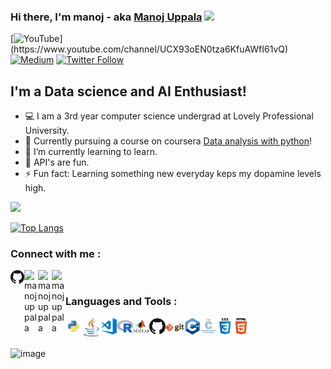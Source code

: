 ### Hi there, I'm manoj - aka [Manoj Uppala][github] <img src="https://raw.githubusercontent.com/iampavangandhi/iampavangandhi/master/gifs/Hi.gif" width="30px"></h2>
[![YouTube](https://img.shields.io/badge/youtube-%23FF0000.svg?&style=for-the-badge&logo=youtube&logoColor=white")](https://www.youtube.com/channel/UCX93oEN0tza6KfuAWfI61vQ)
[![Medium](https://img.shields.io/badge/medium-%2312100E.svg?&style=for-the-badge&logo=medium&logoColor=white)](https://medium.com/@uppala0863)
[![Twitter Follow](https://img.shields.io/twitter/follow/Manoj_0863?color=1DA1F2&logo=Twitter&style=for-the-badge)](https://twitter.com/intent/follow?original_referer=https%3A%2F%2Fgithub.com%2FManoj_0863&screen_name=Manoj_0863)

## I'm a Data science and AI Enthusiast!

- 💻 I am a 3rd year computer science undergrad at Lovely Professional University.
- 🔭 Currently pursuing a course on coursera [Data analysis with python][coursera]!
- 🌱 I’m currently learning to learn.
- 🥅 API's are fun.
- ⚡ Fun fact: Learning something new everyday keps my dopamine levels high.

<img src="https://github-readme-stats-git-master.manojuppala.vercel.app/api?username=manojuppala&&show_icons=true&title_color=ffffff&icon_color=3DEA6F&text_color=3DEA6F&bg_color=091258">

[![Top Langs](https://github-readme-stats.vercel.app/api/top-langs/?username=manojuppala&layout=compact&title_color=ffffff&icon_color=3DEA6F&text_color=3DEA6F&bg_color=091258)](https://github.com/manojuppala/github-readme-stats)

### Connect with me :

[<img align="left" alt="manoj uppala" width="22px" src="https://raw.githubusercontent.com/github/explore/78df643247d429f6cc873026c0622819ad797942/topics/github/github.png" />][github]
[<img align="left" alt="manoj uppala" width="22px" src="https://cdn.jsdelivr.net/npm/simple-icons@v3/icons/youtube.svg" />][youtube]
[<img align="left" alt="manoj uppala" width="22px" src="https://cdn.jsdelivr.net/npm/simple-icons@v3/icons/twitter.svg" />][twitter]
[<img align="left" alt="manoj uppala" width="22px" src="https://cdn.jsdelivr.net/npm/simple-icons@v3/icons/linkedin.svg" />][linkedin]

<br />

### Languages and Tools :

[<img align="left" alt="python" width="26px" src="https://raw.githubusercontent.com/github/explore/80688e429a7d4ef2fca1e82350fe8e3517d3494d/topics/python/python.png" />][python]

[<img align="left" alt="java programming" width="30px" src="https://raw.githubusercontent.com/github/explore/80688e429a7d4ef2fca1e82350fe8e3517d3494d/topics/java/java.png" />][java]

[<img align="left" alt="Visual Studio Code" width="26px" src="https://raw.githubusercontent.com/github/explore/80688e429a7d4ef2fca1e82350fe8e3517d3494d/topics/visual-studio-code/visual-studio-code.png" />][vscode]

[<img align="left" alt="R language" width="26px" src="https://raw.githubusercontent.com/github/explore/80688e429a7d4ef2fca1e82350fe8e3517d3494d/topics/r/r.png" />][rlang]

[<img align="left" alt="matlab" width="26px" src="https://raw.githubusercontent.com/github/explore/80688e429a7d4ef2fca1e82350fe8e3517d3494d/topics/matlab/matlab.png" />][matlab]

[<img align="left" alt="github" width="26px" src="https://raw.githubusercontent.com/github/explore/78df643247d429f6cc873026c0622819ad797942/topics/github/github.png" />][github]

[<img align="left" alt="Git" width="30px" src="https://raw.githubusercontent.com/github/explore/80688e429a7d4ef2fca1e82350fe8e3517d3494d/topics/git/git.png" />][git]

[<img align="left" alt="c++" width="26px" src="https://raw.githubusercontent.com/github/explore/80688e429a7d4ef2fca1e82350fe8e3517d3494d/topics/cpp/cpp.png" />][c++]

[<img align="left" alt="c language" width="26px" src="https://raw.githubusercontent.com/github/explore/80688e429a7d4ef2fca1e82350fe8e3517d3494d/topics/c/c.png" />][c]

[<img align="left" alt="css" width="26px" src="https://raw.githubusercontent.com/github/explore/80688e429a7d4ef2fca1e82350fe8e3517d3494d/topics/css/css.png" />][css]

[<img align="left" alt="html" width="26px" src="https://raw.githubusercontent.com/github/explore/80688e429a7d4ef2fca1e82350fe8e3517d3494d/topics/html/html.png" />][html]


<br />
<br />

![image](https://github.com/saadeghi/saadeghi/blob/master/dino.gif)

[github]: https://github.com/manojuppala
[twitter]: https://twitter.com/Manoj_0863
[youtube]: https://www.youtube.com/channel/UCX93oEN0tza6KfuAWfI61vQ
[linkedin]: https://www.linkedin.com/in/manoj-uppala-1a8b33169/
[coursera]: https://www.coursera.org/learn/data-analysis-with-python
[vscode]: https://code.visualstudio.com/
[python]: https://www.python.org/doc/
[java]: https://docs.oracle.com/en/java/
[rlang]: https://github.com/manojuppala/R-programming
[matlab]: https://www.mathworks.com/products/matlab.html
[tableau]: https://www.tableau.com/ 
[git]: https://git-scm.com/doc
[github]: https://github.com/
[c++]: https://devdocs.io/cpp/
[c]: https://devdocs.io/c/
[css]: https://developer.mozilla.org/en-US/docs/Web/CSS#:~:text=Cascading%20Style%20Sheets%20(CSS)%20is,speech%2C%20or%20on%20other%20media.
[html]: https://devdocs.io/html/